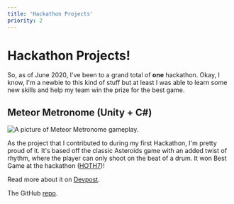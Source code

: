 ```yaml
---
title: 'Hackathon Projects'
priority: 2
---
```

# Hackathon Projects!

So, as of June 2020, I've been to a grand total of **one** hackathon. Okay, I know, I'm
a newbie to this kind of stuff but at least I was able to learn some new skills and
help my team win the prize for the best game.

## Meteor Metronome (Unity + C#)

![A picture of Meteor Metronome gameplay.](/images/meteor_metronome.jpg)

As the project that I contributed to during my first Hackathon, I'm pretty proud of
it. It's based off the classic Asteroids game with an added twist of rhythm,
where the player can only shoot on the beat of a drum. It won Best Game
at the hackathon ([HOTH7](https://hoth7.devpost.com/))!

Read more about it on [Devpost](https://devpost.com/software/meteor-metronome).

The GitHub [repo](https://github.com/Lancival/HOTHVII).
